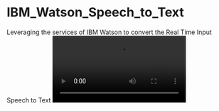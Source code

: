 # IBM_Watson_Speech_to_Text
Leveraging the services of IBM Watson to convert the Real Time Input Speech to Text
![Demo](zoom_10.mp4)
